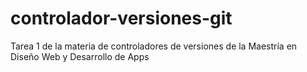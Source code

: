 # controlador-versiones-git
Tarea 1 de la materia de controladores de versiones de la Maestría en Diseño Web y Desarrollo de Apps
